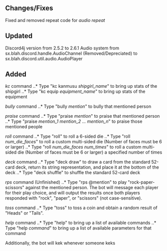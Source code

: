 ## Changes/Fixes
Fixed and removed repeat code for *audio repeat*


## Updated
Discord4j version from 2.5.2 to 2.6.1
Audio system from sx.blah.discord.handle.AudioChannel (Removed/Depreciated) to sx.blah.discord.util.audio.AudioPlayer


## Added
*kc* command
..* Type "kc kanmusu *shipgirl_name*" to bring up stats of the shipgirl
..* Type "kc equip *equipment_name*" to bring up stats of the equipment

*bully* command
..* Type "bully *mention*" to bully that mentioned person

*praise* command
..* Type "praise *mention*" to praise that mentioned person
..* Type "praise *mention_1 mention_2 ... mention_n*" to praise those mentioned people

*roll* command
..* Type "roll" to roll a 6-sided die
..* Type "roll *num_die_faces*" to roll a custom multi-sided die (Number of faces must be 6 or larger)
..* Type "roll *num_die_faces num_times*" to roll a custom multi-sided die (Number of faces must be 6 or larger) a specified number of times

*deck* command
..* Type "deck draw" to draw a card from the standard 52-card deck, return its string representation, and place it at the bottom of the deck
..* Type "deck shuffle" to shuffle the standard 52-card deck

*rps* command (Unfinished)
..* Type "rps @mention" to play "rock-paper-scissors" against the mentioned person. The bot will message each player for their play choice, and will output the results once both players responded with "rock", "paper", or "scissors" (not case-sensitive).

*toss* command
..* Type "toss" to toss a coin and obtain a random result of "Heads" or "Tails".

*help* command
..* Type "help" to bring up a list of available commands
..* Type "help *command*" to bring up a list of available parameters for that command 

Additionally, the bot will kek whenever someone keks
